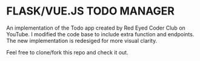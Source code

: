 # FLASK/VUE.JS TODO MANAGER

An implementation of the Todo app created by Red Eyed Coder Club on YouTube.
I modified the code base to include extra function and endpoints.
The new implementation is redesiged for more visual clarity.

Feel free to clone/fork this repo and check it out.
